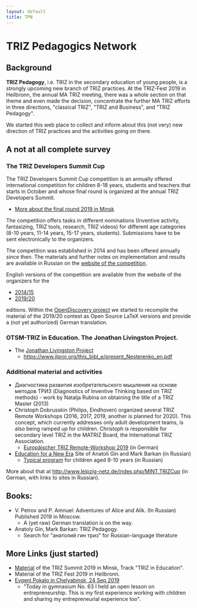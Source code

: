 ```yaml
---
layout: default
title: TPN
---
```


# TRIZ Pedagogics Network

## Background

**TRIZ Pedagogy**, i.e. TRIZ in the secondary education of young people, is a
strongly upcoming new branch of TRIZ practices.  At the TRIZ-Fest 2019 in
Heilbronn, the annual MA TRIZ meeting, there was a whole section on that theme
and even made the decision, concentrate the further MA TRIZ efforts in three
directions, "classical TRIZ", "TRIZ and Business", and "TRIZ Pedagogy".

We started this web place to collect and inform about this (not very) new
direction of TRIZ practices and the activities going on there.

## A not at all complete survey

### The TRIZ Developers Summit Cup

The TRIZ Developers Summit Cup competition is an annually offered
international competition for children 8-18 years, students and teachers that
starts in October and whose final round is organized at the annual TRIZ
Developers Summit.
* [More about the final round 2019 in Minsk](https://communities.by/events/triz-summit-2019-ru/talks/800)

The competition offers tasks in different nominations (Inventive activity,
fantasizing, TRIZ tools, research, TRIZ videos) for different age categories
(8-10 years, 11-14 years, 15-17 years, students).  Submissions have to be sent
electronically to the organizers.

The competition was established in 2014 and has been offered annually since
then. The materials and further notes on implementation and results are
available in Russian on the
[website of the competition](https://triz-summit.ru/contest/).

English versions of the competition are available from the website of the
organizers for the 
* [2014/15](https://triz-summit.ru/en/300139/300199/)
* [2019/20](https://triz-summit.ru/en/300139/contest-2019-2020/)

editions.  Within the
[OpenDiscovery project](https://github.com/wumm-project/OpenDiscovery) 
we started to recompile the material of the 2019/20 contest as Open Source
LaTeX versions and provide a (not yet authorized) German translation. 

### OTSM-TRIZ in Education. The Jonathan Livingston Project.

* The [Jonathan Livingston Project](https://www.jlproj.org)
  * <https://www.jlproj.org/this_bibl_e/present_Nesterenko_en.pdf>

### Additional material and activities

* Диагностика развития изобретательского мышления на основе методов ТРИЗ
  (Diagnostics of Inventive Thinking based on TRIZ methods) - work by Natalja
  Rubina on obtaining the title of a TRIZ Master (2013)
* Christoph Dobrusskin (Philips, Eindhoven) organized several TRIZ Remote
  Workshops (2016, 2017, 2019, another is planned for 2020). This concept,
  which currently addresses only adult development teams, is also being ramped
  up for children. Christoph is responsible for secondary level TRIZ in the
  MATRIZ Board, the International TRIZ Association.
  * [Europäischer TRIZ Remote-Workshop 2019](https://triz-akademie.de/triz-veranstaltungen/europaeischer-triz-remote-workshop-2019/)
    (in German)
* [Education for a New Era](https://trizway.com/) Site of Anatoli Gin and Mark
  Barkan (in Russian)
  * [Typical program](https://trizway.com/art/primary/triz-pedagogika-krea-zanyatiya-dlya-razvitiya-myshleniya.html)
    for children aged 8-10 years (in Russian)
    
More about that at http://www.leipzig-netz.de/index.php/MINT.TRIZCup (in
German, with links to sites in Russian).

## Books:

* V. Petrov and P. Amnuel: Adventures of Alice and Alik. (In Russian)
  Published 2019 in Moscow.
  * A (yet raw) German translation is on the way. 
* Anatoly Gin, Mark Barkan: TRIZ Pedagogy. 
  * Search for "анатолий гин триз" for Russian-language literature

## More Links (just started)

* [Material](http://wumm.uni-leipzig.de/conferences.php) of the TRIZ Summit
  2019 in Minsk, Track "TRIZ in Education".
* Material of the TRIZ Fest 2019 in Heilbronn.
* [Evgeni Pokalo in Chelyabinsk, 24 Sep 2019](https://www.facebook.com/evgeny.pokalo/posts/2267161733392800)
  * "Today in gymnasium No. 63 I held an open lesson on entrepreneurship. This
    is my first experience working with children and sharing my
    entrepreneurial experience too".
